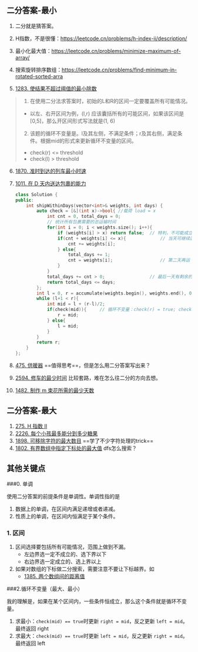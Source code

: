 ## 二分答案-最小

1. 二分就是猜答案。

2. H指数，不是很懂：https://leetcode.cn/problems/h-index-ii/description/

3. 最小化最大值：https://leetcode.cn/problems/minimize-maximum-of-array/

4. 搜索旋转排序数组：https://leetcode.cn/problems/find-minimum-in-rotated-sorted-arra

5.  [1283. 使结果不超过阈值的最小除数](https://leetcode.cn/problems/find-the-smallest-divisor-given-a-threshold/) 

   > 1. 在使用二分法求答案时，初始的L和R的区间一定要覆盖所有可能情况。
   > *  以左、右开区间为例，(l,r) 应该囊括所有的可能区间，如果该区间是 [0,5]，那么开区间形式写法就是(1, 6)
   > 2. 该题的循环不变量是。l及其左侧，不满足条件；r及其右侧，满足条件。根据mid的形式来更新循环不变量的区间。
   > * check(r) <= threshold
   > * check(l) > threshold

6. [1870. 准时到达的列车最小时速](https://leetcode.cn/problems/minimum-speed-to-arrive-on-time/) 

7. [1011. 在 D 天内送达包裹的能力](https://leetcode.cn/problems/capacity-to-ship-packages-within-d-days/) 

   ```C++
   class Solution {
   public:
       int shipWithinDays(vector<int>& weights, int days) {
           auto check = [&](int x)->bool{ //载荷 load = x
               int cnt = 0, total_days = 0;
               // 统计所有包裹需要的总运输时间
               for(int i = 0; i < weights.size(); i++){
                   if (weights[i] > x) return false;  // 特判，不可能成立的情况
                   if(cnt + weights[i] <= x){             // 当天可继续运输
                       cnt += weights[i];
                   } else{
                       total_days += 1;
                       cnt = weights[i];                  // 第二天再运
                   }
               }
               total_days += cnt > 0;                 // 最后一天有剩余的，单独运输
               return total_days <= days;
           };
           int l = 0, r = accumulate(weights.begin(), weights.end(), 0) + 1;
           while (l+1 < r){
               int mid = l + (r-l)/2;
               if(check(mid)){     // 循环不变量：check(r) = true; check(l) = false
                   r = mid;
               } else{
                   l = mid;
               }
           }
           return r;
       }
   };
   ```

8. [475. 供暖器](https://leetcode.cn/problems/heaters/)  ==值得思考==，但是怎么用二分答案写出来？

9. [2594. 修车的最少时间](https://leetcode.cn/problems/minimum-time-to-repair-cars/)   比较套路，难在怎么往二分的方向去想。

10. [1482. 制作 m 束花所需的最少天数](https://leetcode.cn/problems/minimum-number-of-days-to-make-m-bouquets/) 



## 二分答案-最大

1. [275. H 指数 II](https://leetcode.cn/problems/h-index-ii/)
2. [2226. 每个小孩最多能分到多少糖果](https://leetcode.cn/problems/maximum-candies-allocated-to-k-children/)  
3. [1898. 可移除字符的最大数目](https://leetcode.cn/problems/maximum-number-of-removable-characters/)  ==学了不少字符处理的trick==
4. [1802. 有界数组中指定下标处的最大值](https://leetcode.cn/problems/maximum-value-at-a-given-index-in-a-bounded-array/)   dfs怎么搜索？





## 其他关键点

###0. 单调

使用二分答案的前提条件是单调性。单调性指的是

1. 数据上的单调，在区间内满足递增或者递减。
2. 性质上的单调，在区间内恒满足于某个条件。

### 1. 区间

1. 区间选择要包括所有可能情况，范围上做到不漏。
   - 左边界选一定不成立的、选下界以下
   - 右边界选一定成立的、选上界以上
2. 如果对数组的下标做二分搜索，需要注意不要让下标越界。如
   - [1385. 两个数组间的距离值](https://leetcode.cn/problems/find-the-distance-value-between-two-arrays/)

###2.循环不变量（最大、最小）

我的理解是，如果在某个区间内，一些条件恒成立，那么这个条件就是循环不变量。

1. 求最小：`check(mid) == true`时更新  `right = mid`，反之更新 `left = mid`。最终返回 right
2. 求最大：`check(mid) == true`时更新  `left = mid`，反之更新 `right = mid`。最终返回  left